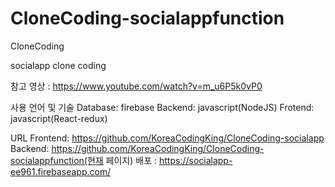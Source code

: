 # CloneCoding-socialappfunction
CloneCoding

socialapp clone coding

참고 영상 : https://www.youtube.com/watch?v=m_u6P5k0vP0

사용 언어 및 기술
Database: firebase
Backend: javascript(NodeJS)
Frotend: javascript(React-redux)

URL
Frontend: https://github.com/KoreaCodingKing/CloneCoding-socialapp
Backend: https://github.com/KoreaCodingKing/CloneCoding-socialappfunction(현재 페이지)
배포 : https://socialapp-ee961.firebaseapp.com/
